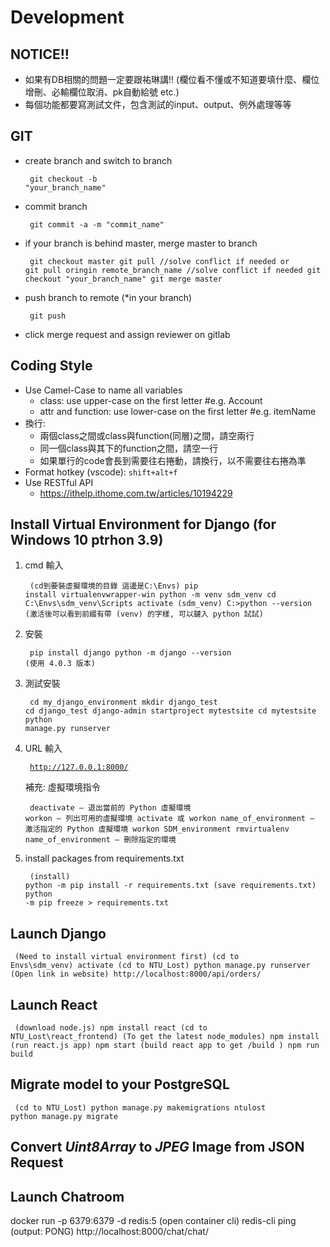 # Development

## NOTICE!!
- 如果有DB相關的問題一定要跟祐琳講!! (欄位看不懂或不知道要填什麼、欄位增刪、必輸欄位取消、pk自動給號 etc.)
- 每個功能都要寫測試文件，包含測試的input、output、例外處理等等

## GIT

- create branch and switch to branch
<code><pre>
git checkout -b "your_branch_name"
</pre></code>

- commit branch
<code><pre>
git commit -a -m "commit_name"
</pre></code>

- if your branch is behind master, merge master to branch
<code><pre>
git checkout master
git pull    //solve conflict if needed
or
git pull oringin remote_branch_name    //solve conflict if needed
git checkout "your_branch_name"
git merge master
</code></pre>

- push branch to remote (\*in your branch)
  <code><pre>
  git push
  </code></pre>
- click merge request and assign reviewer on gitlab

## Coding Style

- Use Camel-Case to name all variables
  - class: use upper-case on the first letter  #e.g. Account
  - attr and function: use lower-case on the first letter  #e.g. itemName
- 換行:
  - 兩個class之間或class與function(同層)之間，請空兩行
  - 同一個class與其下的function之間，請空一行
  - 如果單行的code會長到需要往右捲動，請換行，以不需要往右捲為準
- Format hotkey (vscode): `shift+alt+f`
- Use RESTful API
  - https://ithelp.ithome.com.tw/articles/10194229

## Install Virtual Environment for Django (for Windows 10 ptrhon 3.9)

1. cmd 輸入
<code><pre>
(cd到要裝虛擬環境的目錄 這邊是C:\Envs)
pip install virtualenvwrapper-win
python -m venv sdm_venv
cd C:\Envs\sdm_venv\Scripts
activate
(sdm_venv) C:\>python --version (激活後可以看到前綴有帶 (venv) 的字樣, 可以鍵入 python 試試)
</code></pre>

2. 安裝
   <code><pre>
   pip install django
   python -m django --version
   (使用 4.0.3 版本)
   </code></pre>

3. 測試安裝
   <code><pre>
   cd my_django_environment
   mkdir django_test
   cd django_test
   django-admin startproject mytestsite
   cd mytestsite
   python manage.py runserver
   </code></pre>

4. URL 輸入
   <code><pre>
   http://127.0.0.1:8000/
   </code></pre>
   補充: 虛擬環境指令
   <code><pre>
   deactivate — 退出當前的 Python 虛擬環境
   workon — 列出可用的虛擬環境
   activate 或 workon name_of_environment — 激活指定的 Python 虛擬環境
   workon SDM_environment
   rmvirtualenv name_of_environment — 刪除指定的環境
   </code></pre>

5. install packages from requirements.txt
   <code><pre>
   (install)
   python -m pip install -r requirements.txt
   (save requirements.txt)
   python -m pip freeze > requirements.txt
   </code></pre>

## Launch Django

<code><pre>
(Need to install virtual environment first)
(cd to Envs\sdm_venv)
activate
(cd to NTU_Lost)
python manage.py runserver
(Open link in website)
http://localhost:8000/api/orders/
</code></pre>

## Launch React

<code><pre>
(download node.js)
npm install react
(cd to NTU_Lost\react_frontend)
(To get the latest node_modules)
npm install
(run react.js app)
npm start
(build react app to get /build )
npm run build
</code></pre>


## Migrate model to your PostgreSQL

<code><pre>
(cd to NTU_Lost)
python manage.py makemigrations ntulost
python manage.py migrate
</code></pre>

## Convert *Uint8Array* to *JPEG* Image from JSON Request


## Launch Chatroom
docker run -p 6379:6379 -d redis:5
(open container cli)
redis-cli ping
(output: PONG)
http://localhost:8000/chat/chat/
